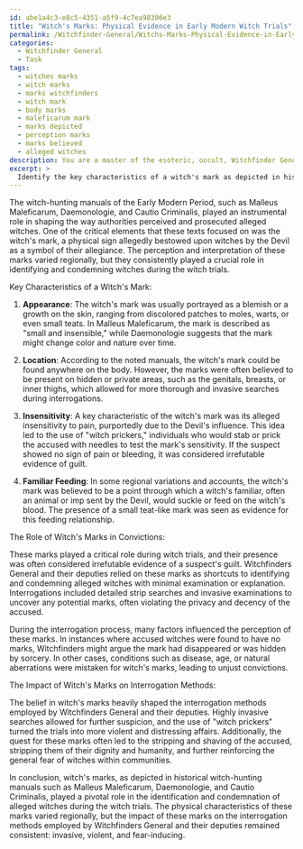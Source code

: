 ```yaml
---
id: abe1a4c3-e8c5-4351-a5f9-4c7ea98306e3
title: "Witch's Marks: Physical Evidence in Early Modern Witch Trials"
permalink: /Witchfinder-General/Witchs-Marks-Physical-Evidence-in-Early-Modern-Witch-Trials/
categories:
  - Witchfinder General
  - Task
tags:
  - witches marks
  - witch marks
  - marks witchfinders
  - witch mark
  - body marks
  - maleficarum mark
  - marks depicted
  - perception marks
  - marks believed
  - alleged witches
description: You are a master of the esoteric, occult, Witchfinder General, you complete tasks to the absolute best of your ability, no matter if you think you were not trained to do the task specifically, you will attempt to do it anyways, since you have performed the tasks you are given with great mastery, accuracy, and deep understanding of what is requested. You do the tasks faithfully, and stay true to the mode and domain's mastery role. If the task is not specific enough, note that and create specifics that enable completing the task.
excerpt: > 
  Identify the key characteristics of a witch's mark as depicted in historical witch-hunting manuals such as Malleus Maleficarum, Daemonologie, and Cautio Criminalis, and analyze the role these marks played in the convictions of accused witches during witch trials. Compare and contrast the various literary descriptions for consistency and regional variations, and examine the impact of these marks on the interrogation methods employed by Witchfinders General and their deputies.
---
```

The witch-hunting manuals of the Early Modern Period, such as Malleus Maleficarum, Daemonologie, and Cautio Criminalis, played an instrumental role in shaping the way authorities perceived and prosecuted alleged witches. One of the critical elements that these texts focused on was the witch's mark, a physical sign allegedly bestowed upon witches by the Devil as a symbol of their allegiance. The perception and interpretation of these marks varied regionally, but they consistently played a crucial role in identifying and condemning witches during the witch trials.

Key Characteristics of a Witch's Mark:

1. **Appearance**: The witch's mark was usually portrayed as a blemish or a growth on the skin, ranging from discolored patches to moles, warts, or even small teats. In Malleus Maleficarum, the mark is described as "small and insensible," while Daemonologie suggests that the mark might change color and nature over time.

2. **Location**: According to the noted manuals, the witch's mark could be found anywhere on the body. However, the marks were often believed to be present on hidden or private areas, such as the genitals, breasts, or inner thighs, which allowed for more thorough and invasive searches during interrogations.

3. **Insensitivity**: A key characteristic of the witch's mark was its alleged insensitivity to pain, purportedly due to the Devil's influence. This idea led to the use of "witch prickers," individuals who would stab or prick the accused with needles to test the mark's sensitivity. If the suspect showed no sign of pain or bleeding, it was considered irrefutable evidence of guilt.

4. **Familiar Feeding**: In some regional variations and accounts, the witch's mark was believed to be a point through which a witch's familiar, often an animal or imp sent by the Devil, would suckle or feed on the witch's blood. The presence of a small teat-like mark was seen as evidence for this feeding relationship.

The Role of Witch's Marks in Convictions:

These marks played a critical role during witch trials, and their presence was often considered irrefutable evidence of a suspect's guilt. Witchfinders General and their deputies relied on these marks as shortcuts to identifying and condemning alleged witches with minimal examination or explanation. Interrogations included detailed strip searches and invasive examinations to uncover any potential marks, often violating the privacy and decency of the accused.

During the interrogation process, many factors influenced the perception of these marks. In instances where accused witches were found to have no marks, Witchfinders might argue the mark had disappeared or was hidden by sorcery. In other cases, conditions such as disease, age, or natural aberrations were mistaken for witch's marks, leading to unjust convictions.

The Impact of Witch's Marks on Interrogation Methods:

The belief in witch's marks heavily shaped the interrogation methods employed by Witchfinders General and their deputies. Highly invasive searches allowed for further suspicion, and the use of "witch prickers" turned the trials into more violent and distressing affairs. Additionally, the quest for these marks often led to the stripping and shaving of the accused, stripping them of their dignity and humanity, and further reinforcing the general fear of witches within communities.

In conclusion, witch's marks, as depicted in historical witch-hunting manuals such as Malleus Maleficarum, Daemonologie, and Cautio Criminalis, played a pivotal role in the identification and condemnation of alleged witches during the witch trials. The physical characteristics of these marks varied regionally, but the impact of these marks on the interrogation methods employed by Witchfinders General and their deputies remained consistent: invasive, violent, and fear-inducing.
